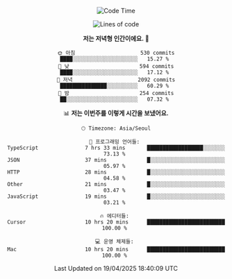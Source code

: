 <div align='center'>
 
<!--START_SECTION:waka-->
![Code Time](http://img.shields.io/badge/Code%20Time-4%2C298%20hrs%2011%20mins-blue)

![Lines of code](https://img.shields.io/badge/%EC%A0%80%EB%8A%94%20%EC%97%AC%ED%83%9C%EA%B9%8C%EC%A7%80%20-1.7%20million%20%EC%A4%84%EC%9D%98%20%EC%BD%94%EB%93%9C%EB%A5%BC%20%EC%9E%91%EC%84%B1%ED%96%88%EC%96%B4%EC%9A%94.-blue)

**저는 저녁형 인간이에요. 🦉** 

```text
🌞 아침                     530 commits         ████░░░░░░░░░░░░░░░░░░░░░   15.27 % 
🌆 낮　                     594 commits         ████░░░░░░░░░░░░░░░░░░░░░   17.12 % 
🌃 저녁                     2092 commits        ███████████████░░░░░░░░░░   60.29 % 
🌙 밤　                     254 commits         ██░░░░░░░░░░░░░░░░░░░░░░░   07.32 % 
```


📊 **저는 이번주를 이렇게 시간을 보냈어요.** 

```text
🕑︎ Timezone: Asia/Seoul

💬 프로그래밍 언어들: 
TypeScript               7 hrs 33 mins       ██████████████████░░░░░░░   73.13 % 
JSON                     37 mins             █░░░░░░░░░░░░░░░░░░░░░░░░   05.97 % 
HTTP                     28 mins             █░░░░░░░░░░░░░░░░░░░░░░░░   04.58 % 
Other                    21 mins             █░░░░░░░░░░░░░░░░░░░░░░░░   03.47 % 
JavaScript               19 mins             █░░░░░░░░░░░░░░░░░░░░░░░░   03.21 % 

🔥 에디터들: 
Cursor                   10 hrs 20 mins      █████████████████████████   100.00 % 

💻 운영 체제들: 
Mac                      10 hrs 20 mins      █████████████████████████   100.00 % 
```


 Last Updated on 19/04/2025 18:40:09 UTC
<!--END_SECTION:waka-->
 </div>
<!---
Emewjin/Emewjin is a ✨ special ✨ repository because its `README.md` (this file) appears on your GitHub profile.
You can click the Preview link to take a look at your changes.
--->
